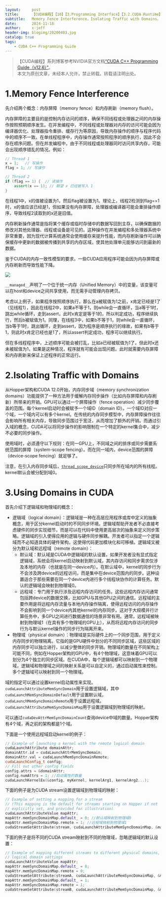 ```yaml
---
layout:     post
title:      【CUDA编程】【10】【3.Programming Interface】【3.2.CUDA Runtime】【3.2.7.Memory Synchronization Domains】
subtitle:   Memory Fence Interference，Isolating Traffic with Domains，Using Domains in CUDA
date:       2024-11-18
author:     x-jeff
header-img: blogimg/20200403.jpg
catalog: true
tags:
    - CUDA C++ Programming Guide
---
```

>【CUDA编程】系列博客参考NVIDIA官方文档[“CUDA C++ Programming Guide（v12.6）”](https://docs.nvidia.com/cuda/cuda-c-programming-guide/index.html)。  
>本文为原创文章，未经本人允许，禁止转载。转载请注明出处。

# 1.Memory Fence Interference

先介绍两个概念：内存屏障（memory fence）和内存刷新（memory flush）。

内存屏障的主要目的是控制内存访问的顺序，确保不同线程或处理器之间的内存操作按照预期顺序发生。在并发编程中，不同线程或处理器对内存的访问可能会因为编译器优化、处理器指令重排、缓存行为等原因，导致内存操作的顺序与程序代码中的顺序不一致。在单线程程序中，内存操作通常按照程序的顺序执行，因此不会存在顺序问题。但在并发编程中，由于不同线程或处理器同时访问共享内存，可能会出现顺序错乱的情况。例如：

```c++
// Thread 1
x = 1;   // 写操作
flag = 1; // 写操作

// Thread 2
if (flag == 1) {  // 读操作
    assert(x == 1); // 期望 x 已经被写入 1
}
```

在线程1中，x的值被设置为1，然后flag被设置为1。理论上，线程2检测到flag==1时，x的值应该已经是1，但如果没有内存屏障，处理器或编译器可能会重排操作顺序，导致线程2读取到的x还是旧值。

内存刷新操作通常是指将某个缓存或临时存储中的数据写回到主存，以确保数据的修改对其他处理器、线程或设备是可见的。这种操作在并发编程和多处理器系统中非常重要，因为现代计算系统通常会使用缓存来提升性能，而内存刷新操作可以确保缓存中更新的数据被传播到共享的内存区域，使其他处理单元能够访问到最新的数据。

鉴于CUDA的内存一致性模型的要求，一些CUDA应用程序可能会因为内存屏障或内存刷新而导致性能下降。

![](https://xjeffblogimg.oss-cn-beijing.aliyuncs.com/BLOGIMG/BlogImage/CUDAGuide/10/1.png)

`__managed__`声明了一个位于统一内存（Unified Memory）中的变量，该变量可以在host和device之间共享使用，而无需手动管理内存拷贝。

考虑以上例子，如果程序按照顺序执行，那么在a被赋值为1之前，x肯定已经是1了（见线程1），因此在线程2中，如果a不等于1，则while会一直循环，当a等于1时，跳出while循环，走到assert，此时x肯定是等于1的，所以判定成功，程序继续执行，然后b被赋值为1。同理，在线程3中，如果b不等于1，则while会一直循环，当b等于1时，跳出循环，走到assert，因为程序是顺序执行的缘故，如果有b等于1，则此时x肯定已经也是1了，所以assert判定成功，程序可以继续执行。

但在多线程程序中，上述顺序可能会被打乱，比如a已经被赋值为1了，但此时x还未被赋值为1，如果是这种情况，程序就有可能会出现问题。此时就需要内存屏障和内存刷新来保证上述程序的正常运行。

# 2.Isolating Traffic with Domains

从Hopper架构和CUDA 12.0开始，内存同步域（memory synchronization domains）功能提供了一种方法用于缓解内存同步操作（比如内存屏障和内存刷新）所带来的开销。GPU可以通过一个屏障操作（fence operation）减少同步覆盖的范围。每个kernel启动时会被赋予一个域ID（domain ID）。一个域ID对应一个域，一个域内可以有多个kernel。在传统的内存同步模型中，内存屏障操作往往会影响所有相关内存，导致同步范围过于宽泛，从而增加了额外的开销。而通过引入域的概念，CUDA可以将同步操作的影响限制在一个特定的kernel集合中，减少不必要的同步操作。

使用域时，必须遵守以下规则：在同一GPU上，不同域之间的排序或同步需要系统范围的屏障（system-scope fencing）。而在同一域内，device范围的屏障（device-scope fencing）就足够了。

注意，在引入内存同步域后，[`thread_scope_device`](https://shichaoxin.com/2024/09/12/CUDA%E7%BC%96%E7%A8%8B-2-2.Programming-Model/#51asynchronous-operations)只同步所在域内的所有线程。kernel默认会被分配到域0。

# 3.Using Domains in CUDA

首先介绍下逻辑域和物理域的概念：

* 逻辑域（logical domain）：逻辑域是一种在高层应用程序或库中定义的抽象概念，用于区分kernel启动时的不同同步环境。逻辑域帮助开发者不必直接考虑硬件的同步实现细节，而是可以在代码中使用更高层次的抽象来定义同步策略。逻辑域的引入使得应用的逻辑与硬件同步解耦。开发者可以指定一个逻辑域而不必知道具体的硬件架构，这使得代码更加模块化和可移植。逻辑域又被分为默认域和远程域（remote domain）：
    * 默认域：默认域是CUDA中逻辑域的默认设置，如果开发者没有显式指定逻辑域，系统会将kernel启动映射到默认域，其内存访问和同步需求仅涉及本地的内存（也就是在同一device内）。在默认域中，kernel的同步行为不会涉及跨device的远程访问，而是集中在device范围内的同步。这种设置适合于那些需要在同一个device内进行多个线程块协作的计算任务。默认的逻辑域会映射到物理域0。
    * 远程域：专门用于执行涉及远程内存访问的任务。这些远程内存访问通常包括跨device的数据交换，比如GPU与其他GPU之间的通信。远程域的主要作用是将远程内存流量与本地内存操作隔离，使得远程访问的内存操作不会影响到同一个device内其他kernel的内存同步。这对于大规模并行计算任务中，多GPU之间进行数据通信的场景非常有用。通常，远程域被映射到物理域1（在具有多个物理域的GPU上），从而将远程内存访问的同步行为与默认kernel操作的同步行为隔离开来。
* 物理域（physical domain）：物理域是实际硬件上的一个同步范围，用于定义内存同步的物理隔离。它指的是GPU硬件中划分的不同同步区域，这些区域的内存同步可以独立进行，以减少整体的同步开销。物理域的数量在不同架构上可能不同，例如在Hopper架构的GPU中，有4个物理域，这意味着GPU可以划分为4个独立的同步区域。在CUDA中，每个逻辑域都可以映射到一个物理域，逻辑域和物理域之间的映射关系是可以自定义的，通过启动属性来控制。多个逻辑域可以映射到同一个物理域。

域的指定可以通过设置kernel启动属性来实现。`cudaLaunchAttributeMemSyncDomain`用于设置逻辑域，其中`cudaLaunchMemSyncDomainDefault`用于设置默认域，`cudaLaunchMemSyncDomainRemote`用于设置远程域。`cudaLaunchAttributeMemSyncDomainMap`用于设置逻辑域到物理域的映射。

可以通过`cudaDevAttrMemSyncDomainCount`查询device中域的数量。Hopper架构有4个域，再之前的架构都是1个域。

下面是一个使用远程域启动kernel的例子：

```c++
// Example of launching a kernel with the remote logical domain
cudaLaunchAttribute domainAttr;
domainAttr.id = cudaLaunchAttrMemSyncDomain;
domainAttr.val = cudaLaunchMemSyncDomainRemote;
cudaLaunchConfig_t config;
// Fill out other config fields
config.attrs = &domainAttr;
config.numAttrs = 1; //启动属性的数量
cudaLaunchKernelEx(&config, myKernel, kernelArg1, kernelArg2...);
```

下面的例子是为CUDA stream设置逻辑域到物理域的映射：

```c++
// Example of setting a mapping for a stream
// (This mapping is the default for streams starting on Hopper if not
// explicitly set, and provided for illustration)
cudaLaunchAttributeValue mapAttr;
mapAttr.memSyncDomainMap.default_ = 0; //默认域映射到物理域0
mapAttr.memSyncDomainMap.remote = 1; //远程域映射到物理域1
cudaStreamSetAttribute(stream, cudaLaunchAttributeMemSyncDomainMap, &mapAttr);
```

下面的例子是将不同的CUDA stream映射到不同的物理域，忽略逻辑域的默认设置：

```c++
// Example of mapping different streams to different physical domains, ignoring
// logical domain settings
cudaLaunchAttributeValue mapAttr;
mapAttr.memSyncDomainMap.default_ = 0;
mapAttr.memSyncDomainMap.remote = 0;
cudaStreamSetAttribute(streamA, cudaLaunchAttributeMemSyncDomainMap, &mapAttr);
mapAttr.memSyncDomainMap.default_ = 1;
mapAttr.memSyncDomainMap.remote = 1;
cudaStreamSetAttribute(streamB, cudaLaunchAttributeMemSyncDomainMap, &mapAttr);
```